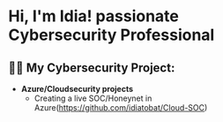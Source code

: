 <h1>Hi, I'm Idia! passionate Cybersecurity Professional</a></h1>

<h2>👨‍💻 My Cybersecurity Project:</h2>

- <b>Azure/Cloudsecurity projects</b>
  - Creating a live SOC/Honeynet in Azure(https://github.com/idiatobat/Cloud-SOC)


[instagram]: https://www.instagram.com/idiatobat/
[linkedin]: https://linkedin.com/in/idiat-obatoyinbo

<!--
**joshmadakor1/joshmadakor1** is a ✨ _special_ ✨ repository because its `README.md` (this file) appears on your GitHub profile.

Here are some ideas to get you started:

- 🔭 I’m currently working on ...
- 🌱 I’m currently learning ...
- 👯 I’m looking to collaborate on ...
- 🤔 I’m looking for help with ...
- 💬 Ask me about ...
- 📫 How to reach me: ...
- 😄 Pronouns: ...
- ⚡ Fun fact: ...
-->
